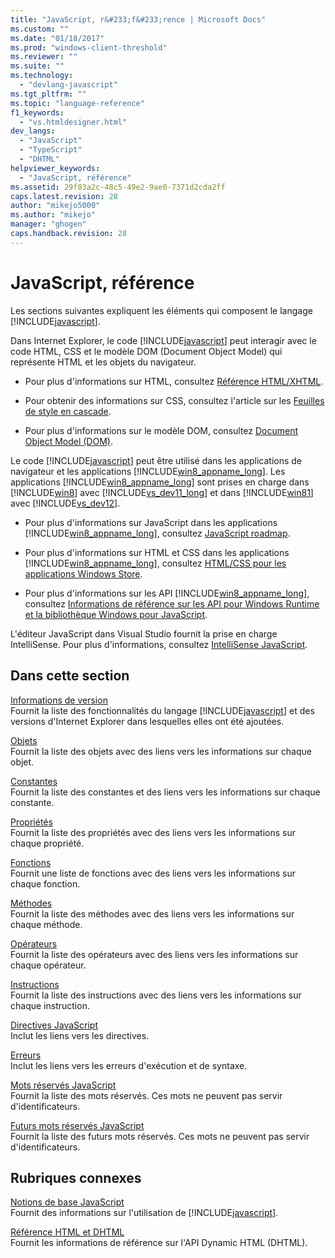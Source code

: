 ```yaml
---
title: "JavaScript, r&#233;f&#233;rence | Microsoft Docs"
ms.custom: ""
ms.date: "01/18/2017"
ms.prod: "windows-client-threshold"
ms.reviewer: ""
ms.suite: ""
ms.technology: 
  - "devlang-javascript"
ms.tgt_pltfrm: ""
ms.topic: "language-reference"
f1_keywords: 
  - "vs.htmldesigner.html"
dev_langs: 
  - "JavaScript"
  - "TypeScript"
  - "DHTML"
helpviewer_keywords: 
  - "JavaScript, référence"
ms.assetid: 29f83a2c-48c5-49e2-9ae0-7371d2cda2ff
caps.latest.revision: 28
author: "mikejo5000"
ms.author: "mikejo"
manager: "ghogen"
caps.handback.revision: 28
---
```

# JavaScript, r&#233;f&#233;rence
Les sections suivantes expliquent les éléments qui composent le langage [!INCLUDE[javascript](../../javascript/includes/javascript-md.md)].  
  
 Dans Internet Explorer, le code [!INCLUDE[javascript](../../javascript/includes/javascript-md.md)] peut interagir avec le code HTML, CSS et le modèle DOM \(Document Object Model\) qui représente HTML et les objets du navigateur.  
  
-   Pour plus d'informations sur HTML, consultez [Référence HTML\/XHTML](http://go.microsoft.com/fwlink/p/?LinkId=251007).  
  
-   Pour obtenir des informations sur CSS, consultez l'article sur les [Feuilles de style en cascade](http://go.microsoft.com/fwlink/p/?LinkId=251008).  
  
-   Pour plus d'informations sur le modèle DOM, consultez [Document Object Model \(DOM\)](http://go.microsoft.com/fwlink/p/?LinkId=251009).  
  
 Le code [!INCLUDE[javascript](../../javascript/includes/javascript-md.md)] peut être utilisé dans les applications de navigateur et les applications [!INCLUDE[win8_appname_long](../../javascript/includes/win8-appname-long-md.md)].  Les applications [!INCLUDE[win8_appname_long](../../javascript/includes/win8-appname-long-md.md)] sont prises en charge dans [!INCLUDE[win8](../../javascript/includes/win8-md.md)] avec [!INCLUDE[vs_dev11_long](../../javascript/includes/vs-dev11-long-md.md)] et dans [!INCLUDE[win81](../../javascript/includes/win81-md.md)] avec [!INCLUDE[vs_dev12](../../javascript/includes/vs-dev12-md.md)].  
  
-   Pour plus d'informations sur JavaScript dans les applications [!INCLUDE[win8_appname_long](../../javascript/includes/win8-appname-long-md.md)], consultez [JavaScript roadmap](http://msdn.microsoft.com/fr-fr/4f28182b-1e4b-4bbd-8ae9-dcc504de4341).  
  
-   Pour plus d'informations sur HTML et CSS dans les applications [!INCLUDE[win8_appname_long](../../javascript/includes/win8-appname-long-md.md)], consultez [HTML\/CSS pour les applications Windows Store](http://go.microsoft.com/fwlink/p/?LinkId=250939).  
  
-   Pour plus d'informations sur les API [!INCLUDE[win8_appname_long](../../javascript/includes/win8-appname-long-md.md)], consultez [Informations de référence sur les API pour Windows Runtime et la bibliothèque Windows pour JavaScript](http://go.microsoft.com/fwlink/p/?LinkID=250938).  
  
 L'éditeur JavaScript dans Visual Studio fournit la prise en charge IntelliSense.  Pour plus d'informations, consultez [IntelliSense JavaScript](../Topic/JavaScript%20IntelliSense.md).  
  
## Dans cette section  
 [Informations de version](../../javascript/reference/javascript-version-information.md)  
 Fournit la liste des fonctionnalités du langage [!INCLUDE[javascript](../../javascript/includes/javascript-md.md)] et des versions d'Internet Explorer dans lesquelles elles ont été ajoutées.  
  
 [Objets](../../javascript/reference/javascript-objects.md)  
 Fournit la liste des objets avec des liens vers les informations sur chaque objet.  
  
 [Constantes](../../javascript/reference/javascript-constants.md)  
 Fournit la liste des constantes et des liens vers les informations sur chaque constante.  
  
 [Propriétés](../../javascript/reference/javascript-properties.md)  
 Fournit la liste des propriétés avec des liens vers les informations sur chaque propriété.  
  
 [Fonctions](../../javascript/reference/javascript-functions.md)  
 Fournit une liste de fonctions avec des liens vers les informations sur chaque fonction.  
  
 [Méthodes](../../javascript/reference/javascript-methods.md)  
 Fournit la liste des méthodes avec des liens vers les informations sur chaque méthode.  
  
 [Opérateurs](../../javascript/reference/javascript-operators.md)  
 Fournit la liste des opérateurs avec des liens vers les informations sur chaque opérateur.  
  
 [Instructions](../../javascript/reference/javascript-statements.md)  
 Fournit la liste des instructions avec des liens vers les informations sur chaque instruction.  
  
 [Directives JavaScript](../../javascript/reference/javascript-directives.md)  
 Inclut les liens vers les directives.  
  
 [Erreurs](../../javascript/reference/javascript-errors.md)  
 Inclut les liens vers les erreurs d'exécution et de syntaxe.  
  
 [Mots réservés JavaScript](../../javascript/reference/javascript-reserved-words.md)  
 Fournit la liste des mots réservés.  Ces mots ne peuvent pas servir d'identificateurs.  
  
 [Futurs mots réservés JavaScript](../../javascript/reference/javascript-future-reserved-words.md)  
 Fournit la liste des futurs mots réservés.  Ces mots ne peuvent pas servir d'identificateurs.  
  
## Rubriques connexes  
 [Notions de base JavaScript](../../javascript/javascript-fundamentals.md)  
 Fournit des informations sur l'utilisation de [!INCLUDE[javascript](../../javascript/includes/javascript-md.md)].  
  
 [Référence HTML et DHTML](http://go.microsoft.com/fwlink/?LinkId=148095)  
 Fournit les informations de référence sur l'API Dynamic HTML \(DHTML\).